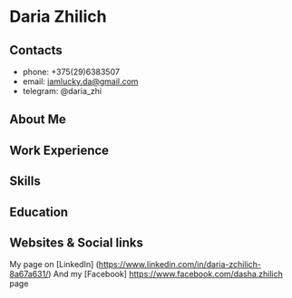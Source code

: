 # Daria Zhilich

## Contacts
* phone: +375(29)6383507
* email: iamlucky.da@gmail.com
* telegram: @daria_zhi

## About Me

## Work Experience

## Skills

## Education

## Websites & Social links
My page on [LinkedIn] (https://www.linkedin.com/in/daria-zchilich-8a67a631/)
And my [Facebook] https://www.facebook.com/dasha.zhilich page